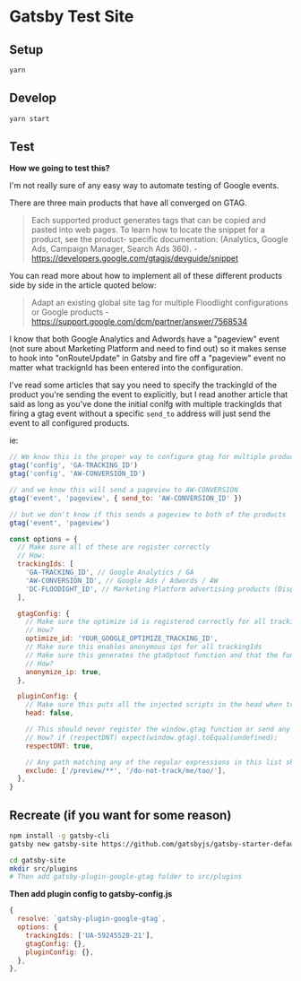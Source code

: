 # Gatsby Test Site

## Setup

```bash
yarn
```

## Develop

```bash
yarn start
```

## Test

**How we going to test this?**

I'm not really sure of any easy way to automate testing of Google events.

There are three main products that have all converged on GTAG.

> Each supported product generates tags that can be copied and pasted into web pages. To learn how to locate the snippet for a product, see the product- specific documentation: (Analytics, Google Ads, Campaign Manager, Search Ads 360). - https://developers.google.com/gtagjs/devguide/snippet

You can read more about how to implement all of these different products
side by side in the article quoted below:

> Adapt an existing global site tag for multiple Floodlight configurations or Google products - https://support.google.com/dcm/partner/answer/7568534

I know that both Google Analytics and Adwords have a "pageview" event (not sure about Marketing Platform and need to find out)
so it makes sense to hook into "onRouteUpdate" in Gatsby
and fire off a "pageview" event no matter what trackignId has been entered into the configuration.

I've read some articles that say you need to specify the trackingId of the product you're sending the event to explicitly, but I read
another article that said as long as you've done the initial conifg with multiple trackingIds that firing a gtag event without a specific
`send_to` address will just send the event to all configured products.

ie:

```js
// We know this is the proper way to configure gtag for multiple products
gtag('config', 'GA-TRACKING_ID')
gtag('config', 'AW-CONVERSION_ID')

// and we know this will send a pageview to AW-CONVERSION
gtag('event', 'pageview', { send_to: 'AW-CONVERSION_ID' })

// but we don't know if this sends a pageview to both of the products
gtag('event', 'pageview')
```

```js
const options = {
  // Make sure all of these are register correctly
  // How:
  trackingIds: [
    'GA-TRACKING_ID', // Google Analytics / GA
    'AW-CONVERSION_ID', // Google Ads / Adwords / AW
    'DC-FLOODIGHT_ID', // Marketing Platform advertising products (Display & Video 360, Search Ads 360, and Campaign Manager)
  ],

  gtagConfig: {
    // Make sure the optimize id is registered correctly for all trackingIds
    // How?
    optimize_id: 'YOUR_GOOGLE_OPTIMIZE_TRACKING_ID',
    // Make sure this enables anonymous ips for all trackingIds
    // Make sure this generates the gtaOptout function and that the function that side effect produces is works for all trackingIds
    // How?
    anonymize_ip: true,
  },

  pluginConfig: {
    // Make sure this puts all the injected scripts in the head when true and footer when false
    head: false,

    // This should never register the window.gtag function or send any data to Google
    // How? if (respectDNT) expect(window.gtag).toEqual(undefined);
    respectDNT: true,

    // Any path matching any of the regular expressions in this list should not send a pageview event to Google
    exclude: ['/preview/**', '/do-not-track/me/too/'],
  },
}
```

## Recreate (if you want for some reason)

```bash
npm install -g gatsby-cli
gatsby new gatsby-site https://github.com/gatsbyjs/gatsby-starter-default

cd gatsby-site
mkdir src/plugins
# Then add gatsby-plugin-google-gtag folder to src/plugins
```

**Then add plugin config to gatsby-config.js**

```js
{
  resolve: `gatsby-plugin-google-gtag`,
  options: {
    trackingIds: ['UA-59245528-21'],
    gtagConfig: {},
    pluginConfig: {},
  },
},
```
